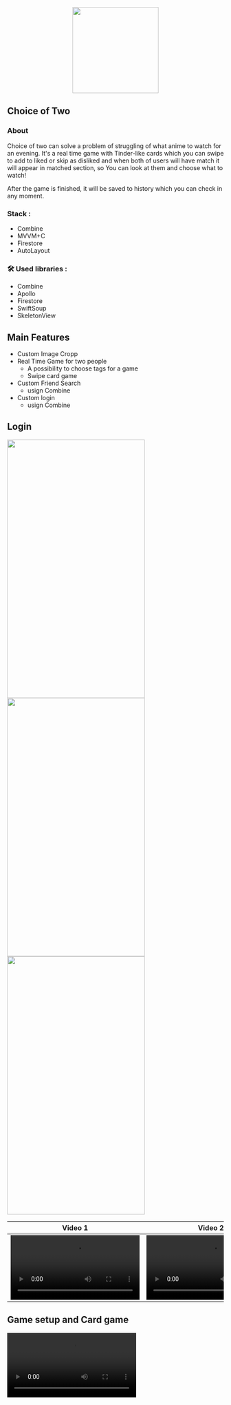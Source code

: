 

<div id="header" align="center">
  <img src="https://github.com/YaroslavSokolov0372/ChoiceOfTwo/assets/133239761/5e44afc0-b917-4847-a9da-28991644935f" width="200" height="200">
</div>

## Choice of Two

### About

Choice of two can solve a problem of struggling of what anime to watch for an evening. It's a real time game with Tinder-like cards which you can swipe to add to liked or skip as disliked and when both of users will have match it will appear in matched section, so You can look at them and choose what to watch! 

After the game is finished, it will be saved to history which you can check in any moment.

### Stack :
* Combine
* MVVM+C
* Firestore
* AutoLayout


### :hammer_and_wrench: Used libraries :
* Combine
* Apollo
* Firestore
* SwiftSoup
* SkeletonView

## Main Features

 * Custom Image Cropp
 * Real Time Game for two people
    * A possibility to choose tags for a game
    * Swipe card game
 * Custom Friend Search
    * usign Combine 
 * Custom login
    * usign Combine 

## Login

<img src="https://github.com/YaroslavSokolov0372/ChoiceOfTwo/assets/133239761/852cdbd6-f853-4b43-87cd-52b726119acb" width="320" height="600">
<img src="https://github.com/YaroslavSokolov0372/ChoiceOfTwo/assets/133239761/85aac4d4-f406-43c3-893e-6f60a6a2aa89" width="320" height="600">
<img src="https://github.com/YaroslavSokolov0372/ChoiceOfTwo/assets/133239761/0b7b21e1-f233-458f-a9b8-442d682b2b95" width="320" height="600">


| Video 1  | Video 2 |
| ------------- | ------------- |
| <video src="https://github.com/YaroslavSokolov0372/ChoiceOfTwo/assets/133239761/c943c4e0-997c-4f65-b181-b803b90be940">  | <video src="https://github.com/YaroslavSokolov0372/ChoiceOfTwo/assets/133239761/48f503f3-f976-4383-8719-616470d58c49">|


## Game setup and Card game
<video src="https://github.com/YaroslavSokolov0372/ChoiceOfTwo/assets/133239761/1ffb39e5-a8c3-4976-84df-f675dbe1666a">







